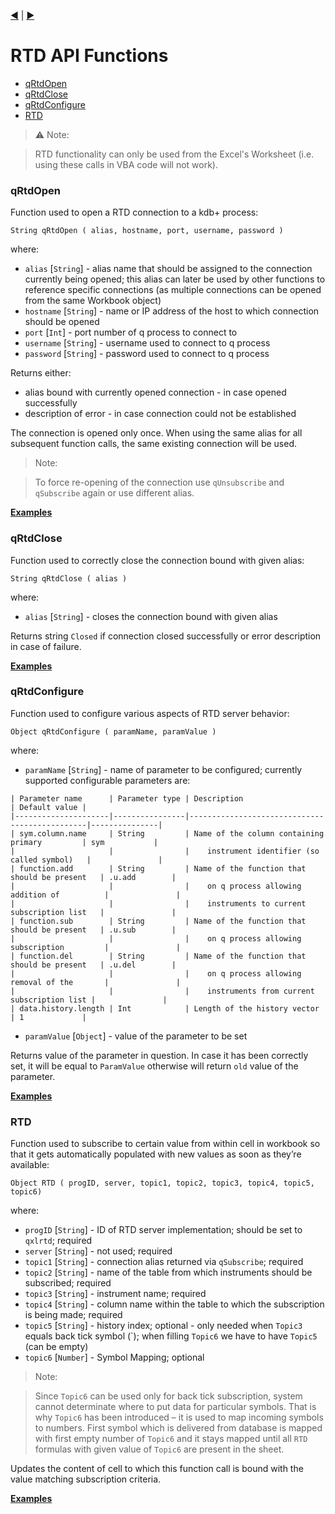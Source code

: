 [:arrow_backward:](VBA-Examples.md) | [:arrow_forward:](RTD-Examples.md)

# RTD API Functions

- [qRtdOpen](RTD-API-Functions.md#qrtdopen)
- [qRtdClose](RTD-API-Functions.md#qrtdclose)
- [qRtdConfigure](RTD-API-Functions.md#qrtdconfigure)
- [RTD](RTD-API-Functions.md#rtd)

> :warning: Note:

> RTD functionality can only be used from the Excel's Worksheet (i.e. using these calls in VBA code will not work).

<!--------------------------------------------------------------------------------------------------------------------->
### qRtdOpen

Function used to open a RTD connection to a kdb+ process:

```
String qRtdOpen ( alias, hostname, port, username, password )
```

where:
- `alias` [`String`] - alias name that should be assigned to the connection currently being opened; this alias can 
later be used by other functions to reference specific connections (as multiple connections can be opened from the 
same Workbook object)
- `hostname` [`String`] - name or IP address of the host to which connection should be opened
- `port` [`Int`] - port number of q process to connect to
- `username` [`String`] - username used to connect to q process
- `password` [`String`] - password used to connect to q process

Returns either:
- alias bound with currently opened connection - in case opened successfully
- description of error - in case connection could not be established

The connection is opened only once. When using the same alias for all subsequent function calls, the same existing 
connection will be used.

> Note: 

>To force re-opening of the connection use `qUnsubscribe` and `qSubscribe` again or use different alias.

[**Examples**](RTD-Examples.md#opening-and-closing-connection)

<!--------------------------------------------------------------------------------------------------------------------->
### qRtdClose

Function used to correctly close the connection bound with given alias:

```
String qRtdClose ( alias )
```

where:
- `alias` [`String`] - closes the connection bound with given alias

Returns string `Closed` if connection closed successfully or error description in case of failure.

[**Examples**](RTD-Examples.md#opening-and-closing-connection)

<!--------------------------------------------------------------------------------------------------------------------->
### qRtdConfigure

Function used to configure various aspects of RTD server behavior:

```
Object qRtdConfigure ( paramName, paramValue )
```

where:
- `paramName` [`String`] - name of parameter to be configured; currently supported configurable parameters are:
```
| Parameter name      | Parameter type | Description                                   | Default value |
|---------------------|----------------|-----------------------------------------------|---------------|
| sym.column.name     | String         | Name of the column containing primary         | sym           |
|                     |                |    instrument identifier (so called symbol)   |               |
| function.add        | String         | Name of the function that should be present   | .u.add        |
|                     |                |    on q process allowing addition of          |               |
|                     |                |    instruments to current subscription list   |               |
| function.sub        | String         | Name of the function that should be present   | .u.sub        |
|                     |                |    on q process allowing subscription         |               |
| function.del        | String         | Name of the function that should be present   | .u.del        |
|                     |                |    on q process allowing removal of the       |               |
|                     |                |    instruments from current subscription list |               |
| data.history.length | Int            | Length of the history vector                  | 1             |
```
- `paramValue` [`Object`] - value of the parameter to be set

Returns value of the parameter in question. In case it has been correctly set, it will be equal to `ParamValue` 
otherwise will return `old` value of the parameter.

[**Examples**](RTD-Examples.md#configuration)

<!--------------------------------------------------------------------------------------------------------------------->

### RTD

Function used to subscribe to certain value from within cell in workbook so that it gets automatically populated with 
new values as soon as they’re available:

```
Object RTD ( progID, server, topic1, topic2, topic3, topic4, topic5, topic6)
```

where:
- `progID` [`String`] - ID of RTD server implementation; should be set to `qxlrtd`; required
- `server` [`String`] - not used; required
- `topic1` [`String`] - connection alias returned via `qSubscribe`; required
- `topic2` [`String`] - name of the table from which instruments should be subscribed; required
- `topic3` [`String`] - instrument name; required
- `topic4` [`String`] - column name within the table to which the subscription is being made; required
- `topic5` [`String`] - history index; optional - only needed when `Topic3` equals back tick symbol (\`); when filling 
`Topic6` we have to have `Topic5` (can be empty)
- `topic6` [`Number`] - Symbol Mapping; optional

> Note:

> Since `Topic6` can be used only for back tick subscription, system cannot determinate where to put data for 
particular symbols. That is why `Topic6` has been introduced – it is used to map incoming symbols to numbers. 
First symbol which is delivered from database is mapped with first empty number of `Topic6` and it stays mapped 
until all `RTD` formulas with given value of `Topic6` are present in the sheet.

Updates the content of cell to which this function call is bound with the value matching subscription criteria.


[**Examples**](RTD-Examples.md#subscribe-single-symbol)

